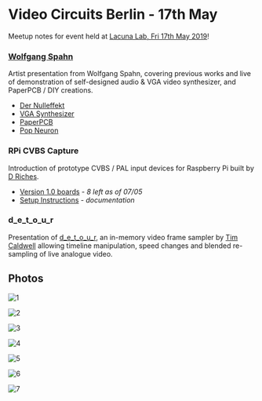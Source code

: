 # Video Circuits Berlin - 17th May

Meetup notes for event held at [Lacuna Lab, Fri 17th May 2019](https://www.facebook.com/events/356021745267287/)!

### [Wolfgang Spahn](http://wolfgang-spahn.de)

Artist presentation from Wolfgang Spahn, covering previous works and live of demonstration of self-designed audio & VGA video synthesizer, and PaperPCB / DIY creations.

- [Der Nulleffekt](http://dernulleffekt.de)
- [VGA Synthesizer](http://paperpcb.dernulleffekt.de/doku.php?id=vga_synthesizer:vga_main)
- [PaperPCB](http://paperpcb.dernulleffekt.de/doku.php)
- [Pop Neuron](http://paperpcb.dernulleffekt.de)

### RPi CVBS Capture 

Introduction of prototype CVBS / PAL input devices for Raspberry Pi built by [D Riches](https://github.com/danriches). 

- [Version 1.0 boards](https://www.ebay.de/itm/Raspberry-Pi-Video-Capture-Module/113740118421) _- 8 left as of 07/05_
- [Setup Instructions](PiCapPro-SD-1.0.md) _- documentation_

### d_e_t_o_u_r

Presentation of [d_e_t_o_u_r](https://github.com/langolierz/d_e_t_o_u_r), an in-memory video frame sampler by [Tim Caldwell](https://cyberboy666.com) allowing timeline manipulation, speed changes and blended re-sampling of live analogue video.


## Photos


![1](2019-05-17/1.jpg)


![2](2019-05-17/2.jpg)


![3](2019-05-17/3.jpg)


![4](2019-05-17/4.jpg)


![5](2019-05-17/5.jpg)


![6](2019-05-17/6.jpg)


![7](2019-05-17/7.jpg)
